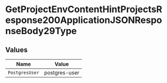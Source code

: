 # GetProjectEnvContentHintProjectsResponse200ApplicationJSONResponseBody29Type


## Values

| Name           | Value          |
| -------------- | -------------- |
| `PostgresUser` | postgres-user  |